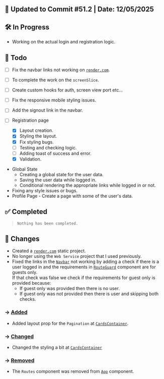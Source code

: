 ## 📅 Updated to Commit #51.2 | Date: 12/05/2025

## 🛠️ In Progress

- Working on the actual login and registration logic.

## 🎯 Todo

- [ ] Fix the navbar links not working on [`render.com`](https://dashboard.render.com/).
- [ ] To complete the work on the `screenSlice`.
- [ ] Create custom hooks for auth, screen view port etc...
- [ ] Fix the responsive mobile styling issues.

- [ ] Add the signout link in the navbar.
- [ ] Registration page
  - [x] Layout creation.
  - [x] Styling the layout.
  - [x] Fix styling bugs.
  - [ ] Testing and checking logic.
  - [ ] Adding toast of success and error.
  - [x] Validation.
- Global State
  - Creating a global state for the user data.
  - Saving the user data while logged in.
  - Conditional rendering the appropriate links while logged in or not.
- Fixing any style issues or bugs.
- Profile Page - Create a page with some of the user's data.

## ✅ Completed

> `Nothing has been completed.`

## 🔄 Changes

- Created a [`render.com`](https://dashboard.render.com/) static project.
- No longer using the `Web Service` project that I used previously.
- Fixed the links in the [`Navbar`](/src/components/layout/CustomNavbar.tsx) not working by adding a check if there is a user logged in and the requirements in [`RouteGuard`](./src/components/App/Routes/RouteGuard.tsx) component are for guests only.<br>
  If that check was false we check if the requirements for guest only is provided because:
  - If guest only was provided then there is no user.
  - If guest only was not provided then there is user and skipping both checks.

### → <u>Added</u>

- Added layout prop for the `Pagination` at [`CardsContainer`](./src/components/card/CardsContainer.tsx).

### → <u>Changed</u>

- Changed the styling a bit at [`CardsContainer`](./src/components/card/CardsContainer.tsx)

### → <u>Removed</u>

- The `Routes` component was removed from [`App`](./src/App.tsx) component.
